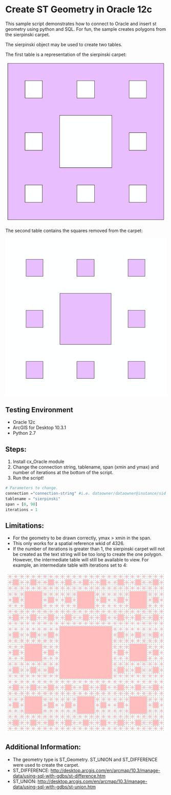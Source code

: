 # Create ST Geometry in Oracle 12c
This sample script demonstrates how to connect to Oracle and insert st geometry using python and SQL. For fun, the sample creates polygons from the sierpinski carpet.

The sierpinski object may be used to create two tables. 

The first table is a representation of the sierpinski carpet:

![This is where an JPG should be. Sorry you can't see it. Try using Chrome](sierpinski1.jpg "Sierpinski Carpet1")

The second table contains the squares removed from the carpet:

![This is where an JPG should be. Sorry you can't see it. Try using Chrome](reverseSierpinski.jpg "Reverse Sierpinski1")

## Testing Environment
- Oracle 12c
- ArcGIS for Desktop 10.3.1 
- Python 2.7

## Steps:
1. Install cx_Oracle module
1. Change the connection string, tablename, span (xmin and ymax) and number of iterations at the bottom of the script.
1. Run the script!

```python
# Parameters to change.
connection ="connection-string" #i.e. dataowner/dataowner@instance/sid
tablename = "sierpinski"
span = [0, 90]
iterations = 1
```

## Limitations:
- For the geometry to be drawn correctly, ymax > xmin in the span.
- This only works for a spatial reference wkid of 4326.
- If the number of iterations is greater than 1, the sierpinski carpet will not be created as the text string will be too long to create the one polygon. However, the intermediate table will still be available to view. For example, an intermediate table with iterations set to 4:

![This is where an JPG should be. Sorry you can't see it. Try using Chrome](reverseSierpinski4.jpg "Reverse Sierpinski4")

## Additional Information:
- The geometry type is ST_Geometry. ST_UNION and ST_DIFFERENCE were used to create the carpet.
- ST_DIFFERENCE: http://desktop.arcgis.com/en/arcmap/10.3/manage-data/using-sql-with-gdbs/st-difference.htm
- ST_UNION: http://desktop.arcgis.com/en/arcmap/10.3/manage-data/using-sql-with-gdbs/st-union.htm
